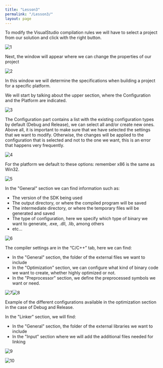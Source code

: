 ```yaml
---
title: "Lesson3"
permalink: "/Lesson3/"
layout: page
---
```

To modify the VisualStudio compilation rules we will have to select a project from our solution and click with the right button.

 ![1](https://github.com/esterUOC/esterUOC.github.io/assets/128288660/36c0cb9b-7e21-4ad8-b44e-74b5390796d9)


Next, the window will appear where we can change the properties of our project

 ![2](https://github.com/esterUOC/esterUOC.github.io/assets/128288660/95b5f7c4-2e12-49ac-b1cc-6c01db1e95ea)



In this window we will determine the specifications when building a project for a specific platform.

 We will start by talking about the upper section, where the Configuration and the Platform are indicated.

 ![3](https://github.com/esterUOC/esterUOC.github.io/assets/128288660/2c8ff9d3-fcf8-4131-81b4-e83d211c4f3e)


The Configuration part contains a list with the existing configuration types by default (Debug and Release), we can select all and/or create new ones. Above all, it is important to make sure that we have selected the settings that we want to modify. Otherwise, the changes will be applied to the configuration that is selected and not to the one we want, this is an error that happens very frequently.

 ![4](https://github.com/esterUOC/esterUOC.github.io/assets/128288660/be82b3b9-3030-4d44-8d74-edd5280e357a)


For the platform we default to these options: remember x86 is the same as Win32.

 ![5](https://github.com/esterUOC/esterUOC.github.io/assets/128288660/7fb745b2-e4b9-4b42-85e9-48deeb4ee524)


In the "General" section we can find information such as:
-	The version of the SDK being used
-	The output directory, or where the compiled program will be saved
-	The intermediate directory, or where the temporary files will be generated and saved
-	The type of configuration, here we specify which type of binary we want to generate, .exe, .dll, .lib, among others
-	etc…

 
![6](https://github.com/esterUOC/esterUOC.github.io/assets/128288660/4d2d44d6-690d-4e14-90c9-b8eaa873ed27)



The compiler settings are in the “C/C++” tab, here we can find:
-	In the "General" section, the folder of the external files we want to include
-	In the "Optimization" section, we can configure what kind of binary code we want to create, whether highly optimized or not.
-	In the "Preprocessor" section, we define the preprocessed symbols we want or need.

  ![7](https://github.com/esterUOC/esterUOC.github.io/assets/128288660/aa26d5ae-fa93-489e-91a7-5313b56941be)![8](https://github.com/esterUOC/esterUOC.github.io/assets/128288660/c79eb95c-9850-498c-9e86-6d6da2625a61)



Example of the different configurations available in the optimization section in the case of Debug and Release.

In the "Linker" section, we will find:
-	In the "General" section, the folder of the external libraries we want to include
-	In the "Input" section where we will add the additional files needed for linking

 ![9](https://github.com/esterUOC/esterUOC.github.io/assets/128288660/de79f717-2089-4f43-96c3-4b902ec9d699)

 ![10](https://github.com/esterUOC/esterUOC.github.io/assets/128288660/41b7b822-acda-4b89-bb36-3dc8c3a71670)






